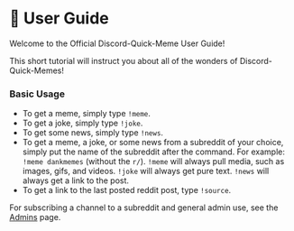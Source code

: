 # 📄 User Guide

Welcome to the Official Discord-Quick-Meme User Guide!

This short tutorial will instruct you about all of the wonders of Discord-Quick-Memes!

### Basic Usage

* To get a meme, simply type `!meme`.
* To get a joke, simply type `!joke`.
* To get some news, simply type `!news`.
* To get a meme, a joke, or some news from a subreddit of your choice, simply put the name of the subreddit after the command. For example: `!meme dankmemes` (without the `r/`). `!meme` will always pull media, such as images, gifs, and videos. `!joke` will always get pure text. `!news` will always get a link to the post.
* To get a link to the last posted reddit post, type `!source`.

For subscribing a channel to a subreddit and general admin use, see the [Admins](admins.md#subscriptions) page.
